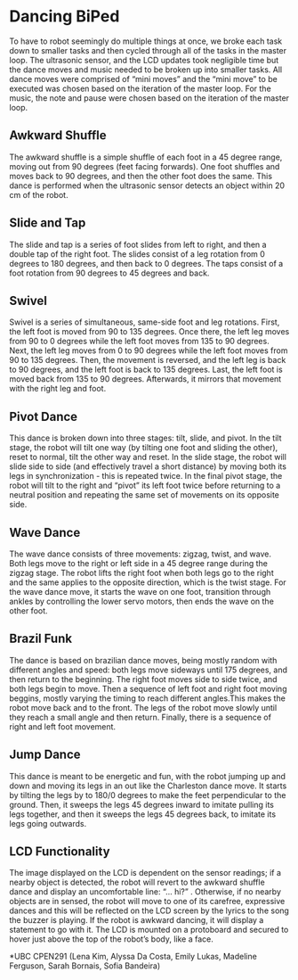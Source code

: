 # Dancing BiPed

To have to robot seemingly do multiple things at once, we broke each task down to smaller tasks and then cycled through all of the tasks in the master loop. The ultrasonic sensor, and the LCD updates took negligible time but the dance moves and music needed to be broken up into smaller tasks.  All dance moves were comprised of “mini moves” and the “mini move” to be executed was chosen based on the iteration of the master loop. For the music, the note and pause were chosen based on the iteration of the master loop.

## Awkward Shuffle
The awkward shuffle is a simple shuffle of each foot in a 45 degree range, moving out from 90 degrees (feet facing forwards).  One foot shuffles and moves back to 90 degrees, and then the other foot does the same. This dance is performed when the ultrasonic sensor detects an object within 20 cm of the robot.  

## Slide and Tap
The slide and tap is a series of foot slides from left to right, and then a double tap of the right foot.   The slides consist of a leg rotation from 0 degrees to 180 degrees, and then back to 0 degrees.  The taps consist of a foot rotation from 90 degrees to 45 degrees and back.

## Swivel
Swivel is a series of simultaneous, same-side foot and leg rotations.  First, the left foot is moved from 90 to 135 degrees.  Once there, the left leg moves from 90 to 0 degrees while the left foot moves from 135 to 90 degrees.  Next, the left leg moves from 0 to 90 degrees while the left foot moves from 90 to 135 degrees.  Then, the movement is reversed, and the left leg is back to 90 degrees, and the left foot is back to 135 degrees.  Last, the left foot is moved back from 135 to 90 degrees.  Afterwards, it mirrors that movement with the right leg and foot.

## Pivot Dance
This dance is broken down into three stages: tilt, slide, and pivot. In the tilt stage, the robot will tilt one way (by tilting one foot and sliding the other), reset to normal, tilt the other way and reset. In the slide stage, the robot will slide side to side (and effectively travel a short distance) by moving both its legs in synchronization - this is repeated twice. In the final pivot stage, the robot will tilt to the right and “pivot” its left foot twice before returning to a neutral position and repeating the same set of movements on its opposite side. 

## Wave Dance 
The wave dance consists of three movements: zigzag, twist, and wave. Both legs move to the right or left side in a 45 degree range during the zigzag stage. The robot lifts the right foot when both legs go to the right and the same applies to the opposite direction, which is the twist stage. For the wave dance move, it starts the wave on one foot, transition through ankles by controlling the lower servo motors, then ends the wave on the other foot.

## Brazil Funk
The dance is based on brazilian dance moves, being mostly random with different angles and speed: both legs move sideways until 175 degrees, and then return to the beginning. The right foot moves side to side twice, and both legs begin to move. Then a sequence of left foot and right foot moving beggins, mostly varying the timing to reach different angles.This makes the robot move back and to the front. The legs of the robot move slowly until they reach a small angle and then return. Finally, there is a sequence of right and left foot movement.

## Jump Dance
This dance is meant to be energetic and fun, with the robot jumping up and down and moving its legs in an out like the Charleston dance move. It starts by tilting the legs by to 180/0 degrees to make the feet perpendicular to the ground. Then, it sweeps the legs 45 degrees inward to imitate pulling its legs together, and then it sweeps the legs 45 degrees back, to imitate its legs going outwards.

## LCD Functionality
The image displayed on the LCD is dependent on the sensor readings; if a nearby object is detected, the robot will revert to the awkward shuffle dance and display an uncomfortable line: “... hi?” . Otherwise, if no nearby objects are in sensed, the robot will move to one of its carefree, expressive dances and this will be reflected on the LCD screen by the lyrics to the song the buzzer is playing.  If the robot is awkward dancing, it will display a statement to go with it. 
The LCD is mounted on a protoboard and secured to hover just above the top of the robot’s body, like a face. 


*UBC CPEN291 (Lena Kim, Alyssa Da Costa, Emily Lukas, Madeline Ferguson, Sarah Bornais, Sofia Bandeira)
